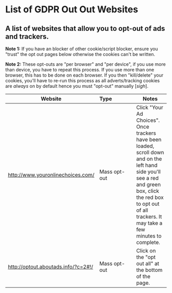 # List of GDPR Out Out Websites
## A list of websites that allow you to opt-out of ads and trackers.

**Note 1:** If you have an blocker of other cookie/script blocker, ensure you "trust" the opt out pages below otherwise the cookies can't be written.

**Note 2:** These opt-outs are "per browser" and "per device", if you use more than device, you have to repeat this process. If you use more than one browser, this has to be done on each browser. If you then "kill/delete" your cookies, you'll have to re-run this process as all adverts/tracking cookies are *always* on by default hence you must "opt-out" manually [*sigh*].

Website | Type&nbsp;&nbsp;&nbsp;&nbsp;&nbsp;&nbsp;&nbsp;&nbsp;&nbsp;&nbsp;&nbsp;&nbsp;&nbsp;&nbsp; | Notes
--- | --- | ---
http://www.youronlinechoices.com/ | Mass opt-out |  Click "Your Ad Choices". Once trackers have been loaded, scroll down and on the left hand side you'll see a red and green box, click the red box to opt out of all trackers. It may take a few minutes to complete.
http://optout.aboutads.info/?c=2#!/ | Mass opt-out | Click on the "opt out all" at the bottom of the page.